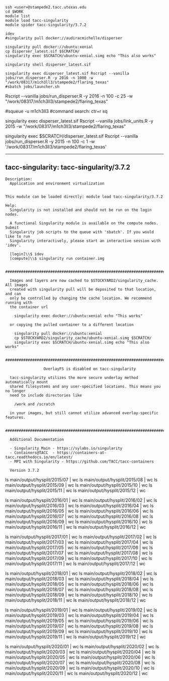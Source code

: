 ```
ssh <user>@stampede2.tacc.utexas.edu
cd $WORK
module list
module load tacc-singularity
module spider tacc-singularity/3.7.2

idev
#singularity pull docker://audiracmichelle/disperser

singularity pull docker://ubuntu:xenial
cp disperser_latest.sif $SCRATCH/
singularity exec $SCRATCH/ubuntu-xenial.simg echo "This also works"

singularity shell disperser_latest.sif 

singularity exec disperser_latest.sif Rscript --vanilla jobs/run_disperser.R -y 2016 -n 1000 -w "/work/08317/m1ch3ll3/stampede2/flaring_texas"
#sbatch jobs/launcher.sh
```
Rscript --vanilla jobs/run_disperser.R -y 2016 -n 100 -c 25 -w "/work/08317/m1ch3ll3/stampede2/flaring_texas"

#squeue -u m1ch3ll3
#command search: ctr+r sq

singularity exec disperser_latest.sif Rscript --vanilla jobs/link_units.R -y 2015 -w "/work/08317/m1ch3ll3/stampede2/flaring_texas"


singularity exec $SCRATCH/disperser_latest.sif Rscript --vanilla jobs/run_disperser.R -y 2015 -n 100 -c 1 -w '/work/08317/m1ch3ll3/stampede2/flaring_texas'


----------------------------------------------------------------------------
  tacc-singularity: tacc-singularity/3.7.2
----------------------------------------------------------------------------
    Description:
      Application and environment virtualization


    This module can be loaded directly: module load tacc-singularity/3.7.2

    Help:
      Singularity is not installed and should not be run on the login nodes.
      
      A functional Singularity module is available on the compute nodes. Submit
      Singularity job scripts to the queue with 'sbatch'. If you would like to run
      Singularity interactively, please start an interactive session with 'idev'.
      
      [login]\\$ idev
      [compute]\\$ singularity run container.img
      
      #############################################################################
      
      Images and layers are now cached to $STOCKYARD2/singularity_cache. All images
      created with singularity pull will be deposited to that location, and can
      only be controlled by changing the cache location. We recommend running with
      the container url
      
        singularity exec docker://ubuntu:xenial echo "This works"
      
      or copying the pulled container to a different location
      
        singularity pull docker://ubuntu:xenial
        cp $STOCKYARD2/singularity_cache/ubuntu-xenial.simg $SCRATCH/
        singularity exec $SCRATCH/ubuntu-xenial.simg echo "This also works"
      
      #############################################################################
      
                     OverlayFS is disabled on tacc-singularity
      
      tacc-singularity utilizes the more secure underlay method automatically mount
      shared filesystems and any user-specified locations. This means you no longer
      need to include directories like
      
        /work and /scratch
      
      in your images, but still cannot utilize advanced overlay-specific features.
      
      #############################################################################
      
      Additional Documentation
      
      - Singularity Main - https://sylabs.io/singularity
      - Containers@TACC  - https://containers-at-tacc.readthedocs.io/en/latest/
      - MPI with Singularity - https://github.com/TACC/tacc-containers
      
      Version 3.7.2


ls main/output/hysplit/2015/07 | wc
ls main/output/hysplit/2015/08 | wc
ls main/output/hysplit/2015/09 | wc
ls main/output/hysplit/2015/10 | wc
ls main/output/hysplit/2015/11 | wc
ls main/output/hysplit/2015/12 | wc

ls main/output/hysplit/2016/01 | wc
ls main/output/hysplit/2016/02 | wc
ls main/output/hysplit/2016/03 | wc
ls main/output/hysplit/2016/04 | wc
ls main/output/hysplit/2016/05 | wc
ls main/output/hysplit/2016/06 | wc
ls main/output/hysplit/2016/07 | wc
ls main/output/hysplit/2016/08 | wc
ls main/output/hysplit/2016/09 | wc
ls main/output/hysplit/2016/10 | wc
ls main/output/hysplit/2016/11 | wc
ls main/output/hysplit/2016/12 | wc

ls main/output/hysplit/2017/01 | wc
ls main/output/hysplit/2017/02 | wc
ls main/output/hysplit/2017/03 | wc
ls main/output/hysplit/2017/04 | wc
ls main/output/hysplit/2017/05 | wc
ls main/output/hysplit/2017/06 | wc
ls main/output/hysplit/2017/07 | wc
ls main/output/hysplit/2017/08 | wc
ls main/output/hysplit/2017/09 | wc
ls main/output/hysplit/2017/10 | wc
ls main/output/hysplit/2017/11 | wc
ls main/output/hysplit/2017/12 | wc

ls main/output/hysplit/2018/01 | wc
ls main/output/hysplit/2018/02 | wc
ls main/output/hysplit/2018/03 | wc
ls main/output/hysplit/2018/04 | wc
ls main/output/hysplit/2018/05 | wc
ls main/output/hysplit/2018/06 | wc
ls main/output/hysplit/2018/07 | wc
ls main/output/hysplit/2018/08 | wc
ls main/output/hysplit/2018/09 | wc
ls main/output/hysplit/2018/10 | wc
ls main/output/hysplit/2018/11 | wc
ls main/output/hysplit/2018/12 | wc

ls main/output/hysplit/2019/01 | wc
ls main/output/hysplit/2019/02 | wc
ls main/output/hysplit/2019/03 | wc
ls main/output/hysplit/2019/04 | wc
ls main/output/hysplit/2019/05 | wc
ls main/output/hysplit/2019/06 | wc
ls main/output/hysplit/2019/07 | wc
ls main/output/hysplit/2019/08 | wc
ls main/output/hysplit/2019/09 | wc
ls main/output/hysplit/2019/10 | wc
ls main/output/hysplit/2019/11 | wc
ls main/output/hysplit/2019/12 | wc

ls main/output/hysplit/2020/01 | wc
ls main/output/hysplit/2020/02 | wc
ls main/output/hysplit/2020/03 | wc
ls main/output/hysplit/2020/04 | wc
ls main/output/hysplit/2020/05 | wc
ls main/output/hysplit/2020/06 | wc
ls main/output/hysplit/2020/07 | wc
ls main/output/hysplit/2020/08 | wc
ls main/output/hysplit/2020/09 | wc
ls main/output/hysplit/2020/10 | wc
ls main/output/hysplit/2020/11 | wc
ls main/output/hysplit/2020/12 | wc


